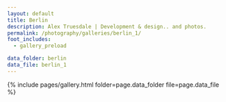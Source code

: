 ```yaml
---
layout: default
title: Berlin
description: Alex Truesdale | Development & design.. and photos.
permalink: /photography/galleries/berlin_1/
foot_includes:
  - gallery_preload

data_folder: berlin
data_file: berlin_1
---
```

{% include pages/gallery.html folder=page.data_folder file=page.data_file %}
